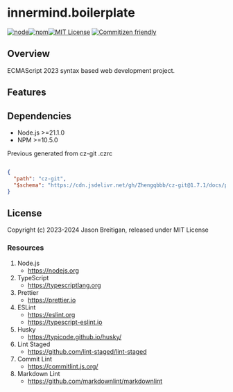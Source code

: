 # innermind.boilerplate

[![node][node]][node-url][![npm][npm]][npm-url][![MIT License][license-image]][license-url]
[![Commitizen friendly](https://img.shields.io/badge/commitizen-friendly-brightgreen.svg)](http://commitizen.github.io/cz-cli/)

## Overview

ECMAScript 2023 syntax based web development project.

## Features

## Dependencies

- Node.js >=21.1.0
- NPM >=10.5.0

Previous generated from cz-git .czrc

```json

{
  "path": "cz-git",
  "$schema": "https://cdn.jsdelivr.net/gh/Zhengqbbb/cz-git@1.7.1/docs/public/schema/cz-git.json"
}
```

## License

Copyright (c) 2023-2024 Jason Breitigan, released under MIT License

### Resources

1. Node.js
   + <https://nodejs.org>
2. TypeScript
   + <https://typescriptlang.org>
3. Prettier
   + <https://prettier.io>
4. ESLint
   + <https://eslint.org>
   + <https://typescript-eslint.io>
5. Husky
   + <https://typicode.github.io/husky/>
6. Lint Staged
   + <https://github.com/lint-staged/lint-staged>
7. Commit Lint
   + <https://commitlint.js.org/>
8. Markdown Lint
   + <https://github.com/markdownlint/markdownlint>

[npm]: https://img.shields.io/npm/v/npm
[npm-url]: ![npm](https://img.shields.io/npm/v/npm)
[node]: https://img.shields.io/badge/node-%3E%3D21.1.0-blue
[node-url]: ![node](https://nodejs.org)
[license-url]: LICENSE
[license-image]: http://img.shields.io/badge/license-MIT-000000.svg?style=flat-square
